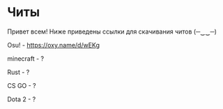# Читы
Привет всем! Ниже приведены ссылки для скачивания читов (─‿‿─)


Osu! - https://oxy.name/d/wEKg

minecraft - ?

Rust - ?

CS GO - ?

Dota 2 - ?
